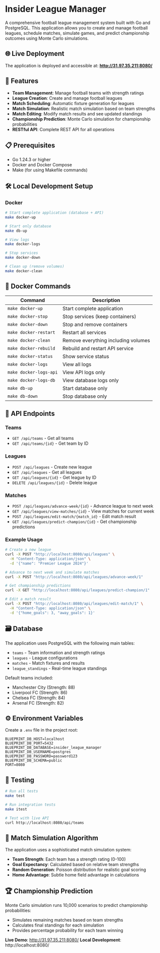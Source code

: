 # Insider League Manager

A comprehensive football league management system built with Go and PostgreSQL. This application allows you to create and manage football leagues, schedule matches, simulate games, and predict championship outcomes using Monte Carlo simulations.

## 🌐 Live Deployment

The application is deployed and accessible at: **http://31.97.35.211:8080/**

## 🚀 Features

- **Team Management**: Manage football teams with strength ratings
- **League Creation**: Create and manage football leagues
- **Match Scheduling**: Automatic fixture generation for leagues
- **Match Simulation**: Realistic match simulation based on team strengths
- **Match Editing**: Modify match results and see updated standings
- **Championship Prediction**: Monte Carlo simulation for championship probabilities
- **RESTful API**: Complete REST API for all operations

## 📋 Prerequisites

- Go 1.24.3 or higher
- Docker and Docker Compose
- Make (for using Makefile commands)

## 🛠️ Local Development Setup

### Docker
```bash
# Start complete application (database + API)
make docker-up

# Start only database
make db-up

# View logs
make docker-logs

# Stop services
make docker-down

# Clean up (remove volumes)
make docker-clean
```

## 🐳 Docker Commands

| Command | Description |
|---------|-------------|
| `make docker-up` | Start complete application |
| `make docker-stop` | Stop services (keep containers) |
| `make docker-down` | Stop and remove containers |
| `make docker-restart` | Restart all services |
| `make docker-clean` | Remove everything including volumes |
| `make docker-rebuild` | Rebuild and restart API service |
| `make docker-status` | Show service status |
| `make docker-logs` | View all logs |
| `make docker-logs-api` | View API logs only |
| `make docker-logs-db` | View database logs only |
| `make db-up` | Start database only |
| `make db-down` | Stop database only |

## 📡 API Endpoints

### Teams
- `GET /api/teams` - Get all teams
- `GET /api/teams/{id}` - Get team by ID

### Leagues
- `POST /api/leagues` - Create new league
- `GET /api/leagues` - Get all leagues
- `GET /api/leagues/{id}` - Get league by ID
- `DELETE /api/leagues/{id}` - Delete league

### Matches
- `POST /api/leagues/advance-week/{id}` - Advance league to next week
- `GET /api/leagues/view-matches/{id}` - View matches for current week
- `POST /api/leagues/edit-match/{match_id}` - Edit match result
- `GET /api/leagues/predict-champion/{id}` - Get championship predictions

### Example Usage
```bash
# Create a new league
curl -X POST "http://localhost:8080/api/leagues" \
  -H "Content-Type: application/json" \
  -d '{"name": "Premier League 2024"}'

# Advance to next week and simulate matches
curl -X POST "http://localhost:8080/api/leagues/advance-week/1"

# Get championship predictions
curl -X GET "http://localhost:8080/api/leagues/predict-champion/1"

# Edit a match result
curl -X POST "http://localhost:8080/api/leagues/edit-match/1" \
  -H "Content-Type: application/json" \
  -d '{"home_goals": 3, "away_goals": 1}'
```

## 🗃️ Database

The application uses PostgreSQL with the following main tables:
- `teams` - Team information and strength ratings
- `leagues` - League configurations
- `matches` - Match fixtures and results
- `league_standings` - Real-time league standings

Default teams included:
- Manchester City (Strength: 88)
- Liverpool FC (Strength: 86) 
- Chelsea FC (Strength: 84)
- Arsenal FC (Strength: 82)

## ⚙️ Environment Variables

Create a `.env` file in the project root:
```env
BLUEPRINT_DB_HOST=localhost
BLUEPRINT_DB_PORT=5432
BLUEPRINT_DB_DATABASE=insider_league_manager
BLUEPRINT_DB_USERNAME=postgres
BLUEPRINT_DB_PASSWORD=password123
BLUEPRINT_DB_SCHEMA=public
PORT=8080
```

## 🧪 Testing

```bash
# Run all tests
make test

# Run integration tests
make itest

# Test with live API
curl http://localhost:8080/api/teams
```

## 🎯 Match Simulation Algorithm

The application uses a sophisticated match simulation system:
- **Team Strength**: Each team has a strength rating (0-100)
- **Goal Expectancy**: Calculated based on relative team strengths
- **Random Generation**: Poisson distribution for realistic goal scoring
- **Home Advantage**: Subtle home field advantage in calculations

## 🏆 Championship Prediction

Monte Carlo simulation runs 10,000 scenarios to predict championship probabilities:
- Simulates remaining matches based on team strengths
- Calculates final standings for each simulation
- Provides percentage probability for each team winning

**Live Demo**: http://31.97.35.211:8080/
**Local Development**: http://localhost:8080/

